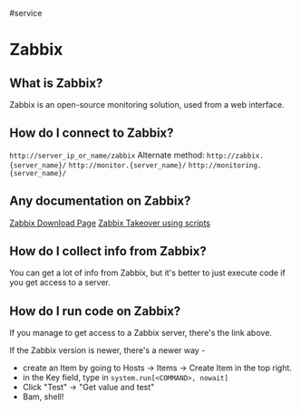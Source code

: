 #service
# Zabbix
## What is Zabbix?
Zabbix is an open-source monitoring solution, used from a web interface.

## How do I connect to Zabbix?
`http://server_ip_or_name/zabbix`
Alternate method:
`http://zabbix.{server_name}/`
`http://monitor.{server_name}/`
`http://monitoring.{server_name}/`

## Any documentation on Zabbix?
[Zabbix Download Page](https://www.zabbix.com/download) 
[Zabbix Takeover using scripts](https://www.whiteoaksecurity.com/blog/take-over-situations-part-1-zabbix/)

## How do I collect info from Zabbix?
You can get a lot of info from Zabbix, but it's better to just execute code if you get access to a server.

## How do I run code on Zabbix?
If you manage to get access to a Zabbix server, there's the link above.

If the Zabbix version is newer, there's a newer way - 
* create an Item by going to Hosts -> Items -> Create Item in the top right.
* in the Key field, type in `system.run[<COMMAND>, nowait]`
* Click "Test" -> "Get value and test"
* Bam, shell!